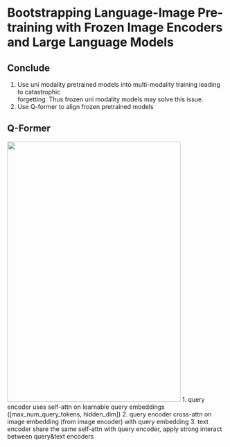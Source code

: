 # Bootstrapping Language-Image Pre-training with Frozen Image Encoders and Large Language Models

## Conclude     
1. Use uni modality pretrained models into multi-modality training leading to catastrophic         
   forgetting. Thus frozen uni modality models may solve this issue.  
2. Use Q-former to align frozen pretrained models         


## Q-Former       
<img src="https://github.com/user-attachments/assets/08af54b3-b920-4d5e-9023-6032e2c73bbc" width="400" height="600">           
1. query encoder uses self-attn on learnable query embeddings ([max_num_query_tokens, hidden_dim])     
2. query encoder cross-attn on image embedding (from image encoder) with query embedding         
3. text encoder share the same self-attn with query encoder, apply strong interact between query&text encoders         



